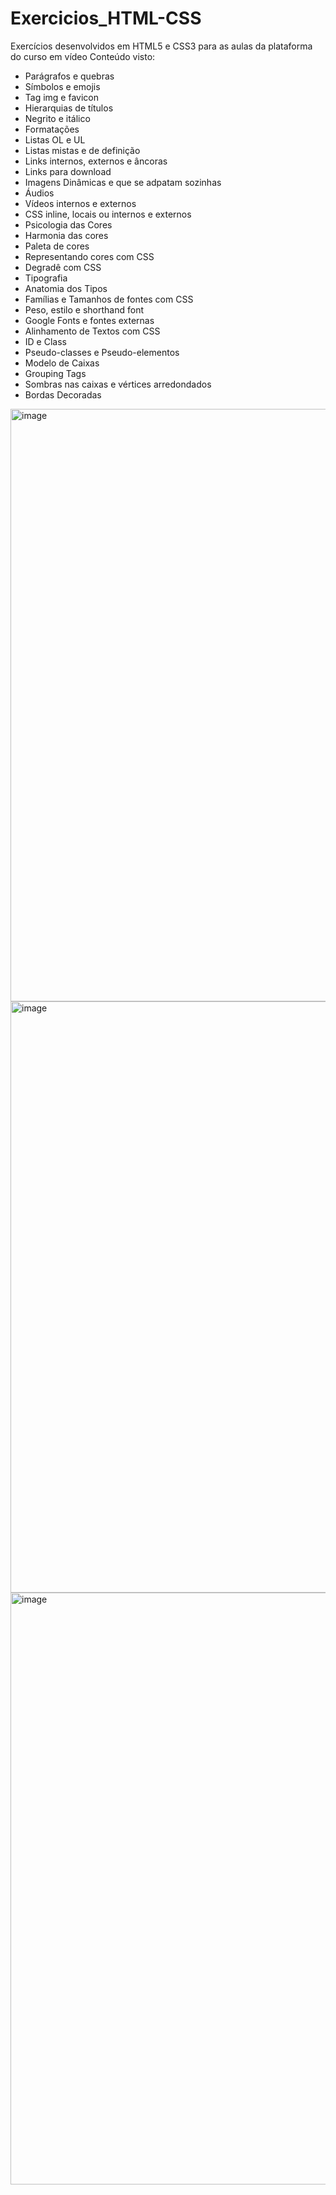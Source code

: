 # Exercicios_HTML-CSS
Exercícios desenvolvidos em HTML5 e CSS3 para as aulas da plataforma do curso em vídeo
Conteúdo visto:
- Parágrafos e quebras
- Símbolos e emojis
- Tag img e favicon
- Hierarquias de títulos
- Negrito e itálico
- Formatações
- Listas OL e UL
- Listas mistas e de definição
- Links internos, externos e âncoras
- Links para download
- Imagens Dinâmicas e que se adpatam sozinhas
- Áudios
- Vídeos internos e externos
- CSS inline, locais ou internos e externos
- Psicologia das Cores
- Harmonia das cores
- Paleta de cores
- Representando cores com CSS
- Degradê com CSS
- Tipografia
- Anatomia dos Tipos
- Famílias e Tamanhos de fontes com CSS
- Peso, estilo e shorthand font
- Google Fonts e fontes externas
- Alinhamento de Textos com CSS
- ID e Class 
- Pseudo-classes e Pseudo-elementos
- Modelo de Caixas 
- Grouping Tags
- Sombras nas caixas e vértices arredondados
- Bordas Decoradas


<img width="948" alt="image" src="https://user-images.githubusercontent.com/88254161/155010064-f5ccf68a-4747-418c-8fae-368ca7c3eecc.png">

<img width="946" alt="image" src="https://user-images.githubusercontent.com/88254161/155773288-a0c3b25a-56a9-418a-8bf8-1d6d519c4d96.png">
<img width="947" alt="image" src="https://user-images.githubusercontent.com/88254161/155773536-0300985a-2ecf-4a19-8817-10c460a6ab7e.png">
